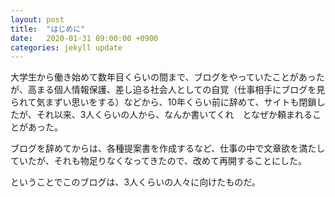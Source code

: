 ```yaml
---
layout: post
title:  "はじめに"
date:   2020-01-31 09:00:00 +0900
categories: jekyll update
---
```

大学生から働き始めて数年目くらいの間まで、ブログをやっていたことがあったが、高まる個人情報保護、差し迫る社会人としての自覚（仕事相手にブログを見られて気まずい思いをする）などから、10年くらい前に辞めて、サイトも閉鎖したが、それ以来、3人くらいの人から、なんか書いてくれ　となぜか頼まれることがあった。

ブログを辞めてからは、各種提案書を作成するなど、仕事の中で文章欲を満たしていたが、それも物足りなくなってきたので、改めて再開することにした。

ということでこのブログは、3人くらいの人々に向けたものだ。  
